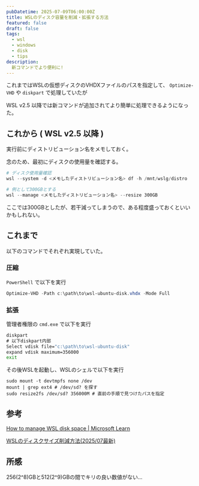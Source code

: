 ```yaml
---
pubDatetime: 2025-07-09T06:00:00Z
title: WSLのディスク容量を削減・拡張する方法
featured: false
draft: false
tags:
  - wsl
  - windows
  - disk
  - tips
description:
  新コマンドでより便利に!
---
```


これまではWSLの仮想ディスクのVHDXファイルのパスを指定して、 `Optimize-VHD` や `diskpart` で処理していたが

WSL v2.5 以降では新コマンドが追加されてより簡単に処理できるようになった。

## これから ( WSL v2.5 以降 )

実行前にディストリビューション名をメモしておく。

念のため、最初にディスクの使用量を確認する。

```powershell
# ディスク使用量確認
wsl --system -d <メモしたディストリビューション名> df -h /mnt/wslg/distro
```

```powershell
# 例として300GBとする
wsl --manage <メモしたディストリビューション名> --resize 300GB
```

ここでは300GBとしたが、若干減ってしまうので、ある程度盛っておくといいかもしれない。

## これまで

以下のコマンドでそれぞれ実現していた。

### 圧縮

`PowerShell` で以下を実行

```powershell
Optimize-VHD -Path c:\path\to\wsl-ubuntu-disk.vhdx -Mode Full
```

### 拡張

管理者権限の `cmd.exe` で以下を実行

```cmd
diskpart
# 以下diskpart内部
Select vdisk file="c:\path\to\wsl-ubuntu-disk"
expand vdisk maximum=356000
exit
```

その後WSLを起動し、WSLのシェルで以下を実行

```shell
sudo mount -t devtmpfs none /dev
mount | grep ext4 # /dev/sd? を探す
sudo resize2fs /dev/sd? 356000M # 直前の手順で見つけたパスを指定
```

## 参考

[How to manage WSL disk space | Microsoft Learn](https://learn.microsoft.com/en-us/windows/wsl/disk-space#expand-vhd-size-using-wsl---manage)

[WSLのディスクサイズ削減方法(2025/07最新)](https://zenn.dev/mimikun/scraps/431ce197587585)

## 所感

256(2^8)GBと512(2^9)GBの間でキリの良い数値がない…

